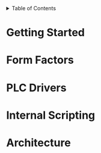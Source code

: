 <!-- # HiveCommand Documentation -->


<!-- TABLE OF CONTENTS -->
<details>
  <summary>Table of Contents</summary>
  <ol>
    <li>
      <a href="#getting-started">Getting Started</a>
      <ul>
        <li><a href="#prerequisites">Prerequisites</a></li>
        <li><a href="#installation">Installation</a></li>
      </ul>
    </li>
    <li><a href="./form-factors.md">Form Factors</a></li>
    <li><a href="./plc-drivers.md">PLC Drivers</a></li>
    <li><a href="./internal-scripting.md">Internal Scripting</a></li>
    <li><a href="./architecture.md">Architecture</a></li>
  </ol>
</details>

# Getting Started

# Form Factors

# PLC Drivers

# Internal Scripting

# Architecture